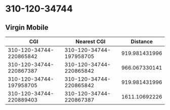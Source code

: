 # 310-120-34744
## Virgin Mobile


| CGI | Nearest CGI | Distance |
|-----|-------------|----------|
| 310-120-34744-220865842 | 310-120-34744-197958705 | 919.981431996 |
| 310-120-34744-220867387 | 310-120-34744-220865842 | 966.067330141 |
| 310-120-34744-197958705 | 310-120-34744-220865842 | 919.981431996 |
| 310-120-34744-220889403 | 310-120-34744-220867387 | 1611.10692226 |
